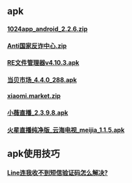 ## apk


#### [1024app_android_2.2.6.zip](https://mokk731.github.io/apk/1024app_android_2.2.6.zip)


#### [Anti国家反诈中心.zip](https://mokk731.github.io/apk/Anti国家反诈中心.zip)


#### [RE文件管理器v4.10.3.apk](https://mokk731.github.io/apk/RE文件管理器v4.10.3.apk)


#### [当贝市场_4.4.0_288.apk](https://mokk731.github.io/apk/当贝市场_4.4.0_288.apk)


#### [xiaomi.market.zip](https://mokk731.github.io/apk/xiaomi.market.zip)


#### [小薇直播_2.3.9.8.apk](https://mokk731.github.io/apk/小薇直播_2.3.9.8.apk)

#### [火星直播纯净版_云海电视_meijia_1.1.5.apk](https://mokk731.github.io/apk/火星直播纯净版_云海电视_meijia_1.1.5.apk)


## apk使用技巧

#### [Line连我收不到短信验证码怎么解决?](md/line.md)

